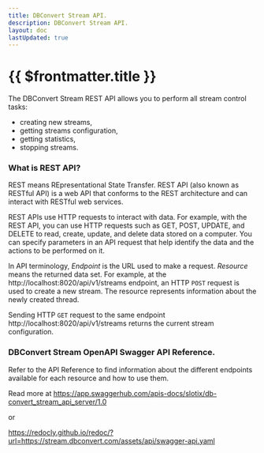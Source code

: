 ```yaml
---
title: DBConvert Stream API.
description: DBConvert Stream API.
layout: doc
lastUpdated: true
---
```


# {{ $frontmatter.title }}

The DBConvert Stream REST API allows you to perform all stream control tasks:

- creating new streams,
- getting streams configuration,
- getting statistics,
- stopping streams.

### What is REST API?

REST means REpresentational State Transfer. REST API (also known as RESTful API) is a web API that conforms to the REST architecture and can interact with RESTful web services.

REST APIs use HTTP requests to interact with data. For example, with the REST API, you can use HTTP requests such as GET, POST, UPDATE, and DELETE to read, create, update, and delete data stored on a computer. You can specify parameters in an API request that help identify the data and the actions to be performed on it.

In API terminology, _Endpoint_ is the URL used to make a request. _Resource_ means the returned data set. For example, at the http://localhost:8020/api/v1/streams endpoint, an HTTP `POST` request is used to create a new stream. The resource represents information about the newly created thread.

Sending HTTP `GET` request to the same endpoint http://localhost:8020/api/v1/streams returns the current stream configuration.

### DBConvert Stream OpenAPI Swagger API Reference.

Refer to the API Reference to find information about the different endpoints available for each resource and how to use them.

Read more at https://app.swaggerhub.com/apis-docs/slotix/db-convert_stream_api_server/1.0

or

https://redocly.github.io/redoc/?url=https://stream.dbconvert.com/assets/api/swagger-api.yaml
